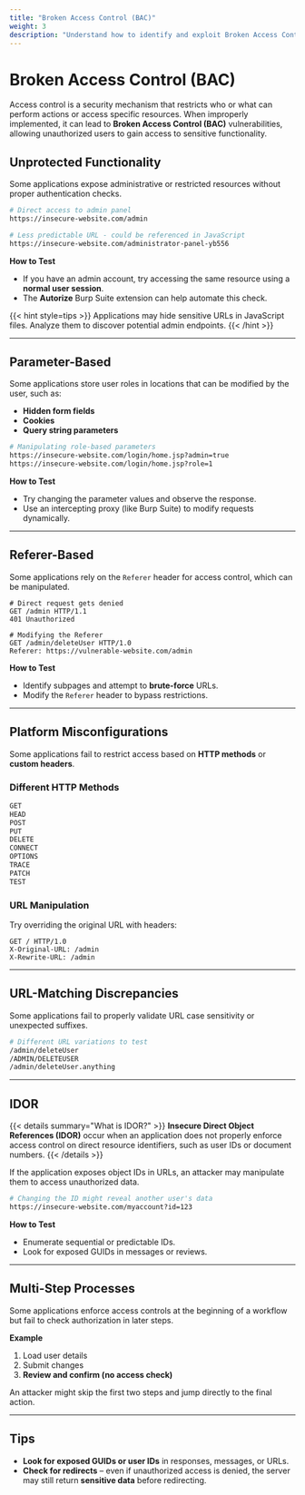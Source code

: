 ```yaml
---
title: "Broken Access Control (BAC)"
weight: 3
description: "Understand how to identify and exploit Broken Access Control flaws, including IDOR, parameter tampering, misconfigured headers, and unprotected admin functionality."
---
```


# Broken Access Control (BAC)

Access control is a security mechanism that restricts who or what can perform actions or access specific resources. When improperly implemented, it can lead to **Broken Access Control (BAC)** vulnerabilities, allowing unauthorized users to gain access to sensitive functionality.

## Unprotected Functionality

Some applications expose administrative or restricted resources without proper authentication checks.

```sh
# Direct access to admin panel
https://insecure-website.com/admin

# Less predictable URL - could be referenced in JavaScript
https://insecure-website.com/administrator-panel-yb556
```

**How to Test**
- If you have an admin account, try accessing the same resource using a **normal user session**.
- The **Autorize** Burp Suite extension can help automate this check.

{{< hint style=tips >}}
Applications may hide sensitive URLs in JavaScript files. Analyze them to discover potential admin endpoints.
{{< /hint >}}

---

## Parameter-Based

Some applications store user roles in locations that can be modified by the user, such as:

- **Hidden form fields**
- **Cookies**
- **Query string parameters**

```sh
# Manipulating role-based parameters
https://insecure-website.com/login/home.jsp?admin=true
https://insecure-website.com/login/home.jsp?role=1
```

**How to Test**
- Try changing the parameter values and observe the response.
- Use an intercepting proxy (like Burp Suite) to modify requests dynamically.


---

## Referer-Based

Some applications rely on the `Referer` header for access control, which can be manipulated.

```http
# Direct request gets denied
GET /admin HTTP/1.1
401 Unauthorized

# Modifying the Referer
GET /admin/deleteUser HTTP/1.0
Referer: https://vulnerable-website.com/admin
```

**How to Test**
- Identify subpages and attempt to **brute-force** URLs.
- Modify the `Referer` header to bypass restrictions.

---

## Platform Misconfigurations

Some applications fail to restrict access based on **HTTP methods** or **custom headers**.

### Different HTTP Methods

```sh
GET
HEAD
POST
PUT
DELETE
CONNECT
OPTIONS
TRACE
PATCH
TEST
```

### URL Manipulation

Try overriding the original URL with headers:

```http
GET / HTTP/1.0
X-Original-URL: /admin
X-Rewrite-URL: /admin
```

---

## URL-Matching Discrepancies

Some applications fail to properly validate URL case sensitivity or unexpected suffixes.

```sh
# Different URL variations to test
/admin/deleteUser
/ADMIN/DELETEUSER
/admin/deleteUser.anything
```

---

## IDOR

{{< details summary="What is IDOR?" >}}
**Insecure Direct Object References (IDOR)** occur when an application does not properly enforce access control on direct resource identifiers, such as user IDs or document numbers.
{{< /details >}}

If the application exposes object IDs in URLs, an attacker may manipulate them to access unauthorized data.

```sh
# Changing the ID might reveal another user's data
https://insecure-website.com/myaccount?id=123
```

**How to Test**
- Enumerate sequential or predictable IDs.
- Look for exposed GUIDs in messages or reviews.


---

## Multi-Step Processes

Some applications enforce access controls at the beginning of a workflow but fail to check authorization in later steps.

**Example**
1. Load user details
2. Submit changes
3. **Review and confirm (no access check)**

An attacker might skip the first two steps and jump directly to the final action.

---

## Tips

- **Look for exposed GUIDs or user IDs** in responses, messages, or URLs.
- **Check for redirects** – even if unauthorized access is denied, the server may still return **sensitive data** before redirecting.
